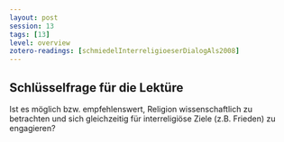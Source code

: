 ```yaml
---
layout: post
session: 13
tags: [13]
level: overview
zotero-readings: [schmiedelInterreligioeserDialogAls2008]
---
```

## Schlüsselfrage für die Lektüre

Ist es möglich bzw. empfehlenswert, Religion wissenschaftlich zu betrachten und sich gleichzeitig für interreligiöse Ziele (z.B. Frieden) zu engagieren?
